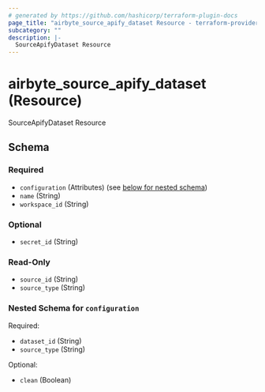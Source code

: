 ```yaml
---
# generated by https://github.com/hashicorp/terraform-plugin-docs
page_title: "airbyte_source_apify_dataset Resource - terraform-provider-airbyte-new"
subcategory: ""
description: |-
  SourceApifyDataset Resource
---
```


# airbyte_source_apify_dataset (Resource)

SourceApifyDataset Resource



<!-- schema generated by tfplugindocs -->
## Schema

### Required

- `configuration` (Attributes) (see [below for nested schema](#nestedatt--configuration))
- `name` (String)
- `workspace_id` (String)

### Optional

- `secret_id` (String)

### Read-Only

- `source_id` (String)
- `source_type` (String)

<a id="nestedatt--configuration"></a>
### Nested Schema for `configuration`

Required:

- `dataset_id` (String)
- `source_type` (String)

Optional:

- `clean` (Boolean)


